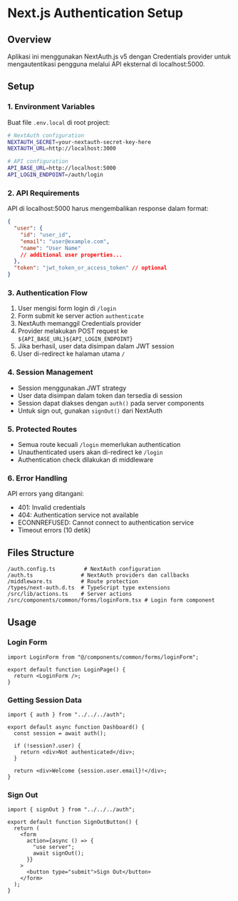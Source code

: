 # Next.js Authentication Setup

## Overview

Aplikasi ini menggunakan NextAuth.js v5 dengan Credentials provider untuk mengautentikasi pengguna melalui API eksternal di localhost:5000.

## Setup

### 1. Environment Variables

Buat file `.env.local` di root project:

```bash
# NextAuth configuration
NEXTAUTH_SECRET=your-nextauth-secret-key-here
NEXTAUTH_URL=http://localhost:3000

# API configuration
API_BASE_URL=http://localhost:5000
API_LOGIN_ENDPOINT=/auth/login
```

### 2. API Requirements

API di localhost:5000 harus mengembalikan response dalam format:

```json
{
  "user": {
    "id": "user_id",
    "email": "user@example.com",
    "name": "User Name"
    // additional user properties...
  },
  "token": "jwt_token_or_access_token" // optional
}
```

### 3. Authentication Flow

1. User mengisi form login di `/login`
2. Form submit ke server action `authenticate`
3. NextAuth memanggil Credentials provider
4. Provider melakukan POST request ke `${API_BASE_URL}${API_LOGIN_ENDPOINT}`
5. Jika berhasil, user data disimpan dalam JWT session
6. User di-redirect ke halaman utama `/`

### 4. Session Management

- Session menggunakan JWT strategy
- User data disimpan dalam token dan tersedia di session
- Session dapat diakses dengan `auth()` pada server components
- Untuk sign out, gunakan `signOut()` dari NextAuth

### 5. Protected Routes

- Semua route kecuali `/login` memerlukan authentication
- Unauthenticated users akan di-redirect ke `/login`
- Authentication check dilakukan di middleware

### 6. Error Handling

API errors yang ditangani:

- 401: Invalid credentials
- 404: Authentication service not available
- ECONNREFUSED: Cannot connect to authentication service
- Timeout errors (10 detik)

## Files Structure

```
/auth.config.ts         # NextAuth configuration
/auth.ts               # NextAuth providers dan callbacks
/middleware.ts         # Route protection
/types/next-auth.d.ts  # TypeScript type extensions
/src/lib/actions.ts    # Server actions
/src/components/common/forms/loginForm.tsx # Login form component
```

## Usage

### Login Form

```tsx
import LoginForm from "@/components/common/forms/loginForm";

export default function LoginPage() {
  return <LoginForm />;
}
```

### Getting Session Data

```tsx
import { auth } from "../../../auth";

export default async function Dashboard() {
  const session = await auth();

  if (!session?.user) {
    return <div>Not authenticated</div>;
  }

  return <div>Welcome {session.user.email}!</div>;
}
```

### Sign Out

```tsx
import { signOut } from "../../../auth";

export default function SignOutButton() {
  return (
    <form
      action={async () => {
        "use server";
        await signOut();
      }}
    >
      <button type="submit">Sign Out</button>
    </form>
  );
}
```
